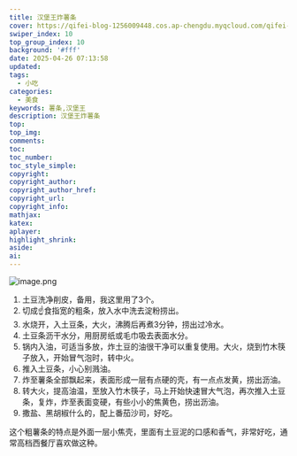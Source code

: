 ```yaml
---
title: 汉堡王炸薯条
cover: https://qifei-blog-1256009448.cos.ap-chengdu.myqcloud.com/qifei-blog/20250426072007.png
swiper_index: 10
top_group_index: 10
background: '#fff'
date: 2025-04-26 07:13:58
updated:
tags:
  - 小吃
categories:
  - 美食
keywords: 薯条,汉堡王
description: 汉堡王炸薯条
top:
top_img:
comments:
toc:
toc_number:
toc_style_simple:
copyright:
copyright_author:
copyright_author_href:
copyright_url:
copyright_info:
mathjax:
katex:
aplayer:
highlight_shrink:
aside:
ai:
---
```


![image.png](https://qifei-blog-1256009448.cos.ap-chengdu.myqcloud.com/qifei-blog/20250426072007.png)

  
1. 土豆洗净削皮，备用，我这里用了3个。
2. 切成☝️食指宽的粗条，放入水中洗去淀粉捞出。
3. 水烧开，入土豆条，大火，沸腾后再煮3分钟，捞出过冷水。
4. 土豆条沥干水分，用厨房纸或毛巾吸去表面水分。
5. 锅内入油，可适当多放，炸土豆的油很干净可以重复使用。大火，烧到竹木筷子放入，开始冒气泡时，转中火。
6. 推入土豆条，小心别溅油。
7. 炸至薯条全部飘起来，表面形成一层有点硬的壳，有一点点发黄，捞出沥油。
8. 转大火，提高油温，至放入竹木筷子，马上开始快速冒大气泡，再次推入土豆条，复炸，炸至表面变硬，有些小小的焦黄色，捞出沥油。
9. 撒盐、黑胡椒什么的，配上番茄沙司，好吃。

这个粗薯条的特点是外面一层小焦壳，里面有土豆泥的口感和香气，非常好吃，通常高档西餐厅喜欢做这种。
